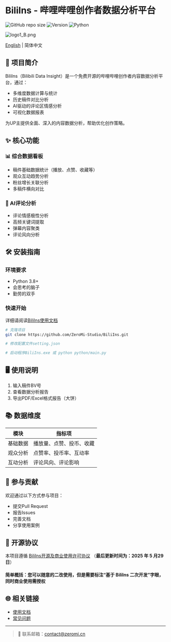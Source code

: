 # BiliIns - 哔哩哔哩创作者数据分析平台

![GitHub repo size](https://img.shields.io/github/repo-size/ZeroMi-Studio/BiliIns)
![Version](https://img.shields.io/badge/version-1.1.0-blue)
![Python](https://img.shields.io/badge/python-3.8%2B-blue)

![logo1_B.png](https://img.picui.cn/free/2025/05/25/6832b6db5d2a2.png)

[English](./README_EN.md) | 简体中文

## 📌 项目简介

BiliIns（Bilibili Data Insight）是一个免费开源的哔哩哔哩创作者内容数据分析平台，通过：

- 多维度数据计算与统计
- 历史稿件对比分析
- AI驱动的评论区情感分析
- 可视化数据报表

为UP主提供全面、深入的内容数据分析，帮助优化创作策略。

## ✨ 核心功能

### 📊 综合数据看板
- 稿件基础数据统计（播放、点赞、收藏等）
- 观众互动趋势分析
- 粉丝增长关联分析
- 多稿件横向对比

### 🤖 AI评论分析
- 评论情感极性分析
- 高频关键词提取
- 弹幕内容聚类
- 评论风向分析

## 🛠 安装指南

### 环境要求
- Python 3.8+
- 会思考的脑子
- 勤劳的双手

### 快速开始

详细请阅读[BiliIns使用文档](https://docs.zeromi.cn/BiliIns/)

```bash
# 克隆项目
git clone https://github.com/ZeroMi-Studio/BiliIns.git

# 修改配置文件setting.json

# 启动程序BiliIns.exe 或 python python/main.py
```

## 🖥 使用说明

1. 输入稿件BV号
2. 查看数据分析报告
3. 导出PDF/Excel格式报告（大饼）


## 📚 数据维度

| 模块        | 指标项                     |
|-------------|---------------------------|
| 基础数据    | 播放量、点赞、投币、收藏   |
| 观众分析    | 点赞率、投币率、互动率 |
| 互动分析    | 评论风向、评论影响        |

## 🤝 参与贡献

欢迎通过以下方式参与项目：
- 提交Pull Request
- 报告Issues
- 完善文档
- 分享使用案例


## 📄 开源协议

本项目遵循 [BiliIns开源及商业使用许可协议](License.md)  （**最后更新时间为：2025 年 5 月29 日**）

#### 简单概括：您可以随意的二改使用，但是需要标注“基于 BiliIns 二次开发”字眼，同时商业使用需授权


## 🌐 相关链接

- [使用文档](https://github.com/ZeroMi-Studio/BiliIns/wiki)
- [常见问题](https://github.com/ZeroMi-Studio/BiliIns/wiki/Q&A)

---

> 📧 联系邮箱：[contact@zeromi.cn](mailto:contact@zeromi.cn)
